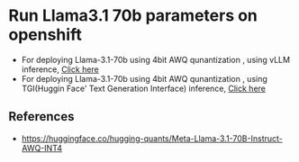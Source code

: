 # Run Llama3.1 70b parameters on openshift

- For deploying Llama-3.1-70b using 4bit AWQ qunantization , using vLLM inference, [Click here](./llama3.1-70b-vllm/README.md)
- For deploying Llama-3.1-70b using 4bit AWQ qunantization , using TGI(Huggin Face' Text Generation Interface) inference, [Click here](./llama3.1-70b-tgi/README.md)

## References
- https://huggingface.co/hugging-quants/Meta-Llama-3.1-70B-Instruct-AWQ-INT4
